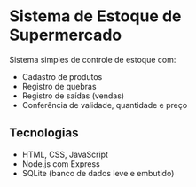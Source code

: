 # Sistema de Estoque de Supermercado

Sistema simples de controle de estoque com:
- Cadastro de produtos
- Registro de quebras
- Registro de saídas (vendas)
- Conferência de validade, quantidade e preço

## Tecnologias
- HTML, CSS, JavaScript
- Node.js com Express
- SQLite (banco de dados leve e embutido)
